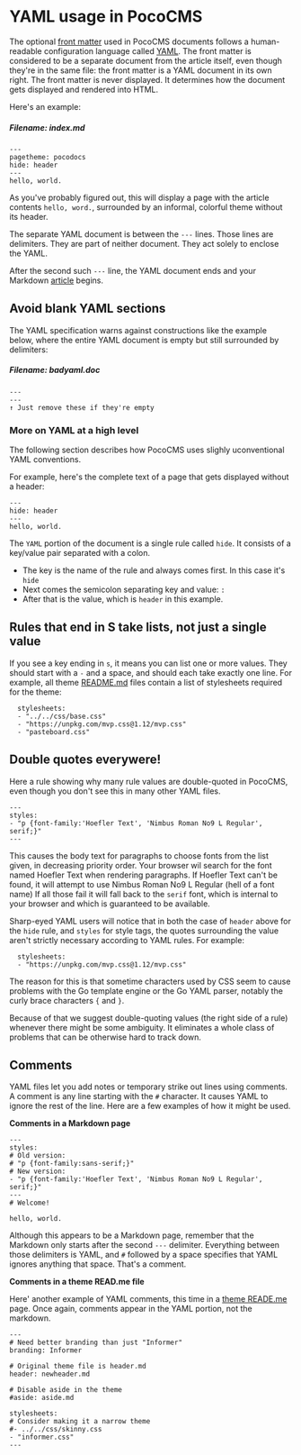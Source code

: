 # YAML usage in PocoCMS

The optional [front matter](front-matter.html) used in PocoCMS documents follows
a human-readable configuration language called [YAML](https://yaml.org/). 
The front matter is considered to be a separate document from the article
itself, even though they're in the same file: the front matter
is a YAML document in its own right. The front matter is never displayed.
It determines how the document gets displayed and rendered into HTML. 


Here's an example:

##### Filename: **index.md**

```
---
pagetheme: pocodocs
hide: header
---
hello, world.

```

As you've probably figured out, this will display a page
with the article contents `hello, word.`, surrounded by an informal,
colorful theme without its header.

The separate YAML document is between the `---` lines. 
Those lines are delimiters. They are part of neither document.
They act solely to enclose the YAML.

After the second such  `---` line, the YAML document ends and
your Markdown [article](glossary.html#article) begins.


## Avoid blank YAML sections

The YAML specification warns against constructions
like the example below, where the entire YAML
document is empty but still surrounded
by delimiters:

##### Filename: **badyaml.doc**

```
---
---
↑ Just remove these if they're empty

```

### More on YAML at a high level

The following section describes how PocoCMS uses slighly uconventional YAML conventions.

For example, here's the complete text of a page that gets displayed
without a header:

```
---
hide: header
---
hello, world.

```

The `YAML` portion of the document is a single rule called `hide`.
It consists of a key/value pair separated with a colon. 

* The key is the name of the rule and always comes first. In this case it's `hide`
* Next comes the semicolon separating key and value: `:`
* After that is the value, which is `header` in this example.

## Rules that end in S take lists, not just a single value

If you see a key ending in `s`, it means you can list one or more values.
They should start with a `-` and a space, and should each take exactly one line. 
For example, all theme [README.md](themes-overview#readmemd) 
files contain a list of stylesheets required for the theme:

      stylesheets:
      - "../../css/base.css"
      - "https://unpkg.com/mvp.css@1.12/mvp.css"
      - "pasteboard.css"


## Double quotes everywere!

Here a rule showing why many rule values are double-quoted in PocoCMS, even
though you don't see this in many other YAML files.

```
---
styles:
- "p {font-family:'Hoefler Text', 'Nimbus Roman No9 L Regular', serif;}"
---
```

This causes the body text for paragraphs to choose fonts from the list given, in
decreasing priority order. Your browser
wil search for the font named Hoefler Text when rendering paragraphs. If
Hoefler Text can't be found, it will attempt to use Nimbus Roman No9 L Regular
(hell of a font name) If all those fail it will fall back to the 
`serif` font, which is internal to your browser and which is guaranteed 
to be available.

Sharp-eyed YAML users will notice that in both the case of `header` above
for the `hide` rule, and `styles` for style tags, the quotes surrounding
the value aren't strictly necessary according to YAML rules.
For example:

      stylesheets:
      - "https://unpkg.com/mvp.css@1.12/mvp.css"


The reason for this is that sometime characters used by CSS seem to cause
problems with the Go template engine or the Go YAML parser, notably the
curly brace characters `{` and `}`. 

Because of that we suggest double-quoting values (the right side of a rule)
whenever there might be some ambiguity. 
It eliminates a whole class of problems that can be otherwise hard to track down.

## Comments

YAML files let you add notes or temporary strike out lines
using comments. A comment is any line starting with the `#`
character. It causes YAML to ignore the rest of the line.
Here are a few examples of how it might be used.


**Comments in a Markdown page**  

```
---
styles:
# Old version:
# "p {font-family:sans-serif;}"
# New version:
- "p {font-family:'Hoefler Text', 'Nimbus Roman No9 L Regular', serif;}"
---
# Welcome!

hello, world.
```

Although this appears to be a Markdown page, remember that 
the Markdown only starts after the second `---` delimiter.
Everything between those delimiters is YAML, and `#` followed
by a space specifies that YAML ignores anything that space.
That's a comment.

**Comments in a theme READ.me file**  

Here' another example of YAML comments, this time in a
[theme READE.me](glossary.html#theme-readme) page.
Once again, comments appear in the YAML portion,
not the markdown.

```
---
# Need better branding than just "Informer"
branding: Informer 

# Original theme file is header.md
header: newheader.md

# Disable aside in the theme
#aside: aside.md

stylesheets:
# Consider making it a narrow theme
#- ../../css/skinny.css
- "informer.css"
---
```



